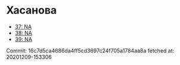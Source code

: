 # Хасанова
- [37: NA](37.md)
- [38: NA](38.md)
- [39: NA](39.md)

Commit: 16c7d5ca4686da4ff5cd3697c24f705a1784aa8a
 fetched at: 20201209-153306
